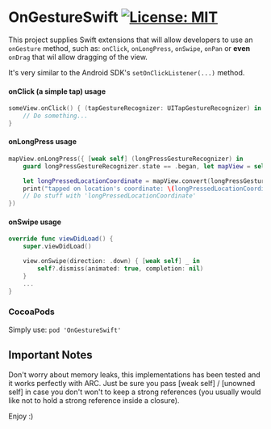 # OnGestureSwift [![License: MIT](https://img.shields.io/badge/License-MIT-yellow.svg)](https://opensource.org/licenses/MIT)

This project supplies Swift extensions that will allow developers to use an ```onGesture``` method, such as: ```onClick```, ```onLongPress```, ```onSwipe```, ```onPan``` or **even** ```onDrag``` that wil allow dragging of the view.

It's very similar to the Android SDK's ```setOnClickListener(...)``` method.

#### onClick (a simple tap) usage

```swift
someView.onClick() { (tapGestureRecognizer: UITapGestureRecognizer) in
    // Do something...
}
```

#### onLongPress usage

```swift
mapView.onLongPress({ [weak self] (longPressGestureRecognizer) in
    guard longPressGestureRecognizer.state == .began, let mapView = self?.mapView else { return }

    let longPressedLocationCoordinate = mapView.convert(longPressGestureRecognizer.location(in: mapView), toCoordinateFrom: mapView)
    print("tapped on location's coordinate: \(longPressedLocationCoordinate)")
    // Do stuff with 'longPressedLocationCoordinate'
})

```

#### onSwipe usage

```swift
override func viewDidLoad() {
    super.viewDidLoad()

    view.onSwipe(direction: .down) { [weak self] _ in
        self?.dismiss(animated: true, completion: nil)
    }
    ...
}
```

### CocoaPods
Simply use: ```pod 'OnGestureSwift'```

## Important Notes
Don't worry about memory leaks, this implementations has been tested and it works perfectly with ARC.
Just be sure you pass [weak self] / [unowned self] in case you don't won't to keep a strong references (you usually would like not to hold a strong reference inside a closure).

Enjoy :)
